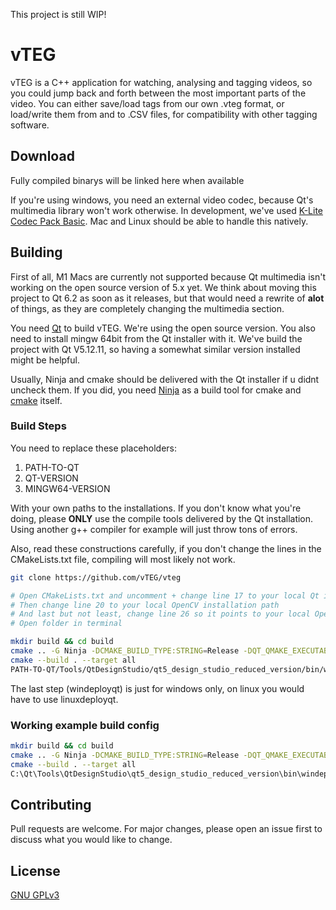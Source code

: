 This project is still WIP!

# vTEG

vTEG is a C++ application for watching, analysing and tagging videos, so you could jump back and forth between the most important parts of the video. You can either save/load tags from our own .vteg format, or load/write them from and to .CSV files, for compatibility with other tagging software.

## Download
Fully compiled binarys will be linked here when available

If you're using windows, you need an external video codec, because Qt's multimedia library won't work otherwise. In development, we've used [K-Lite Codec Pack Basic](https://codecguide.com/download_k-lite_codec_pack_basic.htm).
Mac and Linux should be able to handle this natively.

## Building
First of all, M1 Macs are currently not supported because Qt multimedia isn't working on the open source version of 5.x yet. We think about moving this project to Qt 6.2 as soon as it releases, but that would need a rewrite of **alot** of things, as they are completely changing the multimedia section.

You need [Qt](https://www.qt.io/download) to build vTEG. We're using the open source version. You also need to install mingw 64bit from the Qt installer with it. We've build the project with Qt V5.12.11, so having a somewhat similar version installed might be helpful.

Usually, Ninja and cmake should be delivered with the Qt installer if u didnt uncheck them. If you did, you need [Ninja](https://github.com/ninja-build/ninja/releases) as a build tool for cmake and [cmake](https://cmake.org/download/) itself.

### Build Steps

You need to replace these placeholders:
1. PATH-TO-QT
2. QT-VERSION
3. MINGW64-VERSION

With your own paths to the installations. If you don't know what you're doing, please **ONLY** use the compile tools delivered by the Qt installation. Using another g++ compiler for example will just throw tons of errors.

Also, read these constructions carefully, if you don't change the lines in the CMakeLists.txt file, compiling will most likely not work.
```bash
git clone https://github.com/vTEG/vteg

# Open CMakeLists.txt and uncomment + change line 17 to your local Qt installation path
# Then change line 20 to your local OpenCV installation path
# And last but not least, change line 26 so it points to your local OpenCV /bin folder
# Open folder in terminal

mkdir build && cd build
cmake .. -G Ninja -DCMAKE_BUILD_TYPE:STRING=Release -DQT_QMAKE_EXECUTABLE:STRING=PATH-TO-QT/QT-VERSION/MINGW64-VERSION/bin/qmake.exe -DCMAKE_C_COMPILER:STRING=PATH-TO-QT/Tools/MINGW64-VERSION/bin/gcc.exe -DCMAKE_CXX_COMPILER:STRING=PATH-TO-QT/Tools/MINGW64-VERSION/bin/g++.exe
cmake --build . --target all
PATH-TO-QT/Tools/QtDesignStudio/qt5_design_studio_reduced_version/bin/windeployqt.exe VTEg.exe
```
The last step (windeployqt) is just for windows only, on linux you would have to use linuxdeployqt.

### Working example build config

```bash
mkdir build && cd build
cmake .. -G Ninja -DCMAKE_BUILD_TYPE:STRING=Release -DQT_QMAKE_EXECUTABLE:STRING=C:/Qt/5.12.11/mingw73_64/bin/qmake.exe -DCMAKE_C_COMPILER:STRING=C:/Qt/Tools/mingw730_64/bin/gcc.exe -DCMAKE_CXX_COMPILER:STRING=C:/Qt/Tools/mingw730_64/bin/g++.exe
cmake --build . --target all
C:\Qt\Tools\QtDesignStudio\qt5_design_studio_reduced_version\bin\windeployqt.exe VTEg.exe
```

## Contributing
Pull requests are welcome. For major changes, please open an issue first to discuss what you would like to change.

## License
[GNU GPLv3](https://choosealicense.com/licenses/gpl-3.0/)
